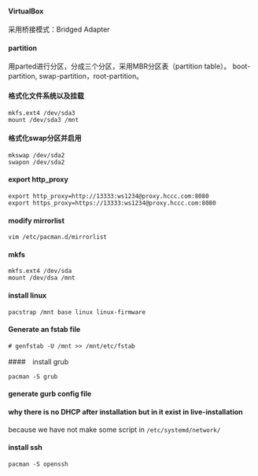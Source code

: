 
#### VirtualBox 
采用桥接模式：Bridged Adapter

#### partition
用parted进行分区，分成三个分区，采用MBR分区表（partition table）。
boot-partition, swap-partition，root-partition。

#### 格式化文件系统以及挂载
```
mkfs.ext4 /dev/sda3
mount /dev/sda3 /mnt
```

#### 格式化swap分区并启用
```
mkswap /dev/sda2
swapon /dev/sda2
```

#### export http_proxy
```
export http_proxy=http://13333:ws1234@proxy.hccc.com:8080
export https_proxy=https://13333:ws1234@proxy.hccc.com:8080
```
#### modify mirrorlist
```
vim /etc/pacman.d/mirrorlist
```

#### mkfs 
```
mkfs.ext4 /dev/sda
mount /dev/dsa /mnt
```

#### install linux
```
pacstrap /mnt base linux linux-firmware
```

#### Generate an fstab file
```
# genfstab -U /mnt >> /mnt/etc/fstab
```

####　install grub
```
pacman -S grub
```

#### generate gurb config file

#### why there is no DHCP after installation but in it exist in live-installation
because we have not make some script in `/etc/systemd/network/`


#### install ssh
```
pacman -S openssh
```

